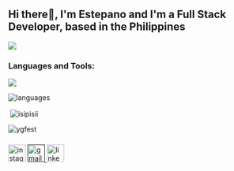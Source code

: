 <h2 align="left">Hi there👋, I'm Estepano and I'm a Full Stack Developer, based in the Philippines</h2>

![](https://komarev.com/ghpvc/?username=ygfest)

###
<h3 align="left">Languages and Tools:</h3>
<p align="left">
  <a href="https://skillicons.dev">
    <img src="https://skillicons.dev/icons?i=js,html,css,ts,java,nextjs,tailwind,react,redux,github,vercel,vscode,figma,mysql,express,nodejs,mongodb,postman,thunderclient,amplify" />
  </a>
</p>

![languages](https://github-readme-stats.vercel.app/api/top-langs/?username=ygfest&layout=compact&theme=dark)

<p>&nbsp;<img align="center" src="https://github-readme-stats.vercel.app/api?username=ygfest&show_icons=true&theme=dark&locale=en" alt="isipisii" /></p>

<p><img align="center" src="https://github-readme-streak-stats.herokuapp.com/?user=ygfest&theme=dark" alt="ygfest" /></p>

###

<div align="left">
  <a href="https://www.instagram.com/__sstefano/"><img src="https://img.shields.io/static/v1?message=Instagram&logo=instagram&label=&color=E4405F&logoColor=white&labelColor=&style=for-the-badge"  height="35" alt="instagram logo"  /></a>
 <a href=""> <img src="https://img.shields.io/static/v1?message=Gmail&logo=gmail&label=&color=D14836&logoColor=white&labelColor=&style=for-the-badge" height="35" alt="gmail logo"  /> </a>
 <a href="https://www.linkedin.com/in/stefano-san-esteban-665501278/"> <img src="https://img.shields.io/static/v1?message=LinkedIn&logo=linkedin&label=&color=0077B5&logoColor=white&labelColor=&style=for-the-badge"  height="35" alt="linkedin logo"  /></a>
</div>

###

<br clear="both">

###
